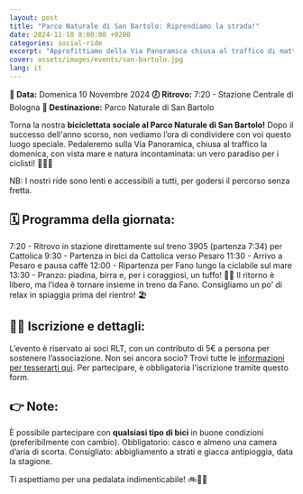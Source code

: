 ```yaml
---
layout: post
title: "Parco Naturale di San Bartolo: Riprendiamo la strada!"
date: 2024-11-10 8:00:00 +0200
categories: social-ride
excerpt: "Approfittiamo della Via Panoramica chiusa al traffico di mattina per pedalare in Romagna con piadina finale (veramente questa volta)"
cover: assets/images/events/san-bartolo.jpg
lang: it
---
```


**📅 Data:** Domenica 10 Novembre 2024
**🕖 Ritrovo:** 7:20 - Stazione Centrale di Bologna
**📍 Destinazione:** Parco Naturale di San Bartolo

Torna la nostra **biciclettata sociale al Parco Naturale di San Bartolo!** Dopo il successo dell'anno scorso, non vediamo l’ora di condividere con voi questo luogo speciale. Pedaleremo sulla Via Panoramica, chiusa al traffico la domenica, con vista mare e natura incontaminata: un vero paradiso per i ciclisti! 🚴‍♂️🌊

NB: I nostri ride sono lenti e accessibili a tutti, per godersi il percorso senza fretta.

## 🗓️ Programma della giornata:
7:20 - Ritrovo in stazione direttamente sul treno 3905 (partenza 7:34) per Cattolica
9:30 - Partenza in bici da Cattolica verso Pesaro
11:30 - Arrivo a Pesaro e pausa caffè
12:00 - Ripartenza per Fano lungo la ciclabile sul mare
13:30 - Pranzo: piadina, birra e, per i coraggiosi, un tuffo! 🍻🌞
Il ritorno è libero, ma l’idea è tornare insieme in treno da Fano. Consigliamo un po’ di relax in spiaggia prima del rientro! 🏖️

## 🚴‍♀️ Iscrizione e dettagli:
L’evento è riservato ai soci RLT, con un contributo di 5€ a persona per sostenere l’associazione.
Non sei ancora socio? Trovi tutte le [informazioni per tesserarti qui](https://ruota-libera-tutti.github.io/tesseramento).
Per partecipare, è obbligatoria l'iscrizione tramite questo form.

## 👉 Note:
È possibile partecipare con **qualsiasi tipo di bici** in buone condizioni (preferibilmente con cambio).
Obbligatorio: casco e almeno una camera d’aria di scorta.
Consigliato: abbigliamento a strati e giacca antipioggia, data la stagione.

Ti aspettiamo per una pedalata indimenticabile! 🚲🌿🌊
